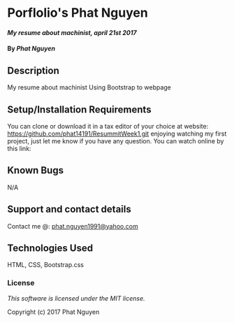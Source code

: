 # Porflolio's Phat Nguyen

#### _My resume about machinist, april 21st 2017_

#### By _**Phat Nguyen**_

## Description

 My resume about machinist
 Using Bootstrap to webpage


## Setup/Installation Requirements
You can clone or download it in a tax editor of your choice at website: https://github.com/phat14191/ResummitWeek1.git  enjoying watching my first project, just let me know if you have any question. You can watch online by this link:

## Known Bugs

N/A

## Support and contact details

Contact me @: phat.nguyen1991@yahoo.com

## Technologies Used

HTML, CSS, Bootstrap.css

### License

*This software is licensed under the MIT license.*

Copyright (c) 2017 Phat Nguyen
